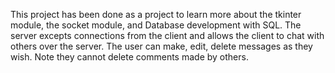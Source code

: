 This project has been done as a project to learn more about the tkinter module, the socket module, and Database development with SQL.  The server excepts connections from the client and allows the client to chat with others over the server.  The user can make, edit, delete messages as they wish.  Note they cannot delete comments made by others.
